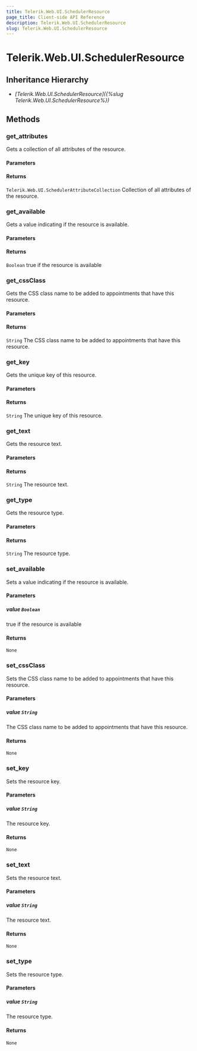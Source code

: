 ```yaml
---
title: Telerik.Web.UI.SchedulerResource
page_title: Client-side API Reference
description: Telerik.Web.UI.SchedulerResource
slug: Telerik.Web.UI.SchedulerResource
---
```


# Telerik.Web.UI.SchedulerResource  

## Inheritance Hierarchy

* *[Telerik.Web.UI.SchedulerResource]({%slug Telerik.Web.UI.SchedulerResource%})*


## Methods

###  get_attributes

Gets a collection of all attributes of the resource.

#### Parameters

#### Returns

`Telerik.Web.UI.SchedulerAttributeCollection`  Collection of all attributes of the resource. 

### get_available

Gets a value indicating if the resource is available.

#### Parameters

#### Returns

`Boolean`  true if the resource is available

### get_cssClass

Gets the CSS class name to be added to appointments that have this resource.

#### Parameters

#### Returns

`String`  The CSS class name to be added to appointments that have this resource. 

### get_key

Gets the unique key of this resource.

#### Parameters

#### Returns

`String`  The unique key of this resource. 

### get_text

Gets the resource text.

#### Parameters

#### Returns

`String`  The resource text. 

### get_type

Gets the resource type.

#### Parameters

#### Returns

`String`  The resource type. 

### set_available

Sets a value indicating if the resource is available.

#### Parameters

##### value `Boolean`

 true if the resource is available

#### Returns

`None` 

### set_cssClass

Sets the CSS class name to be added to appointments that have this resource.

#### Parameters

##### value `String`

 The CSS class name to be added to appointments that have this resource. 

#### Returns

`None` 

### set_key

Sets the resource key.

#### Parameters

##### value `String`

 The resource key. 

#### Returns

`None` 

### set_text

Sets the resource text.

#### Parameters

##### value `String`

 The resource text. 

#### Returns

`None` 

### set_type

Sets the resource type.

#### Parameters

##### value `String`

 The resource type. 

#### Returns

`None` 




